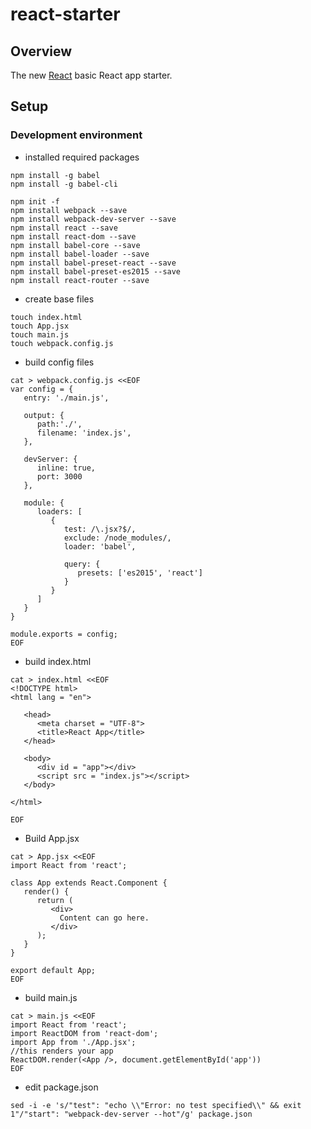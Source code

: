 # react-starter


## Overview

The new [React](https://facebook.github.io/react/) basic React app starter.

## Setup

### Development environment

* installed required packages

```
npm install -g babel
npm install -g babel-cli

npm init -f
npm install webpack --save
npm install webpack-dev-server --save
npm install react --save
npm install react-dom --save
npm install babel-core --save
npm install babel-loader --save
npm install babel-preset-react --save
npm install babel-preset-es2015 --save
npm install react-router --save
```

* create base files
```
touch index.html
touch App.jsx
touch main.js
touch webpack.config.js
```

* build config files

```
cat > webpack.config.js <<EOF
var config = {
   entry: './main.js',

   output: {
      path:'./',
      filename: 'index.js',
   },

   devServer: {
      inline: true,
      port: 3000
   },

   module: {
      loaders: [
         {
            test: /\.jsx?$/,
            exclude: /node_modules/,
            loader: 'babel',

            query: {
               presets: ['es2015', 'react']
            }
         }
      ]
   }
}

module.exports = config;
EOF
```

* build index.html

```
cat > index.html <<EOF
<!DOCTYPE html>
<html lang = "en">

   <head>
      <meta charset = "UTF-8">
      <title>React App</title>
   </head>

   <body>
      <div id = "app"></div>
      <script src = "index.js"></script>
   </body>

</html>

EOF
```

* Build App.jsx

```
cat > App.jsx <<EOF
import React from 'react';

class App extends React.Component {
   render() {
      return (
         <div>
           Content can go here.
         </div>
      );
   }
}

export default App;
EOF
```

* build main.js

```
cat > main.js <<EOF
import React from 'react';
import ReactDOM from 'react-dom';
import App from './App.jsx';
//this renders your app
ReactDOM.render(<App />, document.getElementById('app'))
EOF
```

* edit package.json

```
sed -i -e 's/"test": "echo \\"Error: no test specified\\" && exit 1"/"start": "webpack-dev-server --hot"/g' package.json
```


